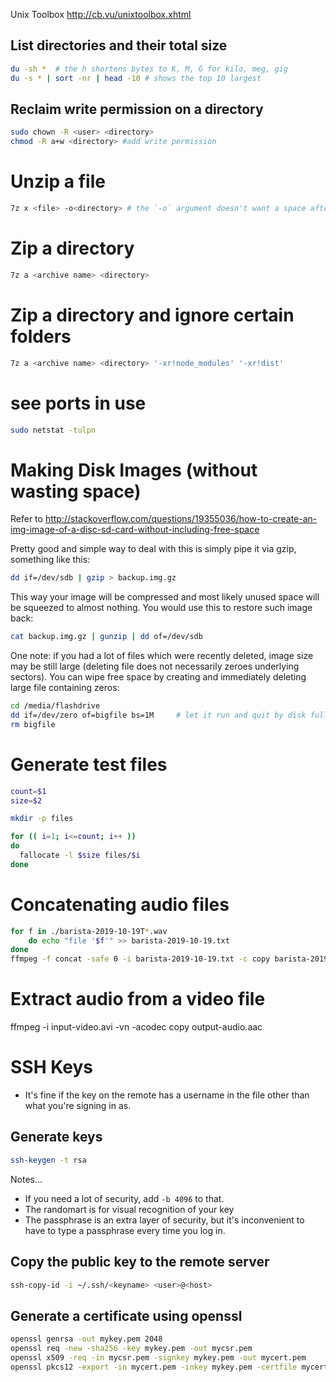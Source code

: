 Unix Toolbox http://cb.vu/unixtoolbox.xhtml

## List directories and their total size
``` bash
du -sh *  # the h shortens bytes to K, M, G for kilo, meg, gig
du -s * | sort -nr | head -10 # shows the top 10 largest
```

## Reclaim write permission on a directory

``` bash
sudo chown -R <user> <directory>
chmod -R a+w <directory> #add write permission
```

# Unzip a file
``` bash
7z x <file> -o<directory> # the `-o` argument doesn't want a space after it
```

# Zip a directory
``` bash
7z a <archive name> <directory>
```

# Zip a directory and ignore certain folders
``` bash
7z a <archive name> <directory> '-xr!node_modules' '-xr!dist'
```

# see ports in use
``` bash
sudo netstat -tulpn
```

# Making Disk Images (without wasting space)
Refer to http://stackoverflow.com/questions/19355036/how-to-create-an-img-image-of-a-disc-sd-card-without-including-free-space

Pretty good and simple way to deal with this is simply pipe it via gzip, something like this:
``` bash
dd if=/dev/sdb | gzip > backup.img.gz
```

This way your image will be compressed and most likely unused space will be squeezed to almost nothing.
You would use this to restore such image back:
``` bash
cat backup.img.gz | gunzip | dd of=/dev/sdb
```

One note: if you had a lot of files which were recently deleted, image size may be still large (deleting file does not necessarily zeroes underlying sectors). You can wipe free space by creating and immediately deleting large file containing zeros:
``` bash
cd /media/flashdrive
dd if=/dev/zero of=bigfile bs=1M     # let it run and quit by disk full error
rm bigfile
```

# Generate test files
``` bash
count=$1
size=$2

mkdir -p files

for (( i=1; i<=count; i++ ))
do
  fallocate -l $size files/$i
done
```

# Concatenating audio files
``` bash
for f in ./barista-2019-10-19T*.wav
    do echo "file '$f'" >> barista-2019-10-19.txt
done
ffmpeg -f concat -safe 0 -i barista-2019-10-19.txt -c copy barista-2019-10-19.wav
```

# Extract audio from a video file
ffmpeg -i input-video.avi -vn -acodec copy output-audio.aac

# SSH Keys
- It's fine if the key on the remote has a username in the file other than what you're signing in as.

## Generate keys
``` bash
ssh-keygen -t rsa
```

Notes…
- If you need a lot of security, add `-b 4096` to that.
- The randomart is for visual recognition of your key
- The passphrase is an extra layer of security, but it's inconvenient to have to type a passphrase every time you log in.

## Copy the public key to the remote server
``` bash
ssh-copy-id -i ~/.ssh/<keyname> <user>@<host>
```

## Generate a certificate using openssl

``` bash
openssl genrsa -out mykey.pem 2048
openssl req -new -sha256 -key mykey.pem -out mycsr.pem
openssl x509 -req -in mycsr.pem -signkey mykey.pem -out mycert.pem
openssl pkcs12 -export -in mycert.pem -inkey mykey.pem -certfile mycert.pem -out mypfx.pfx
```
